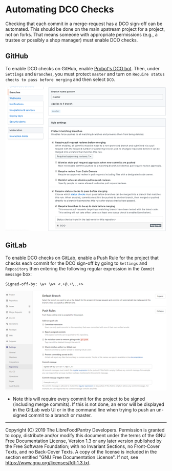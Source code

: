 # Automating DCO Checks

Checking that each commit in a merge-request has a DCO sign-off
can be automated. This should be done on the main upstream
project for a project, not on forks. That means someone with appropriate
permissions (e.g., a trustee or possibly a shop manager) must enable DCO checks.

## GitHub
To enable DCO checks on GitHub, enable
[Probot's DCO bot](https://probot.github.io/apps/dco/).
Then, under `Settings` and `Branches`, you must protect `master` and turn on
`Require status checks to pass before merging` and then select `DCO`.

![Screen shot of enabling DCO bot in GitHub](images/enable-dco-bot-in-github.png)

## GitLab
To enable DCO checks on GitLab, enable a Push Rule for the project that checks each commit for the DCO sign-off by going to `Settings` and `Repository` then entering the following regular expression in the `Commit message` box:

```
Signed-off-by: \w+ \w+ <.+@.+\..+>
```
![Screen shot of enabling Push Eules to check for DCO in GitLab](images/gitlab-enable-push-rules-for-dco.png)

- Note this will require every commit for the project to be signed (including merge commits). If this is not done, an error will be displayed in the GitLab web UI or in the command line when trying to push an un-signed commit to a branch or master.

---
Copyright (C) 2019 The LibreFoodPantry Developers.
Permission is granted to copy, distribute and/or modify this document
under the terms of the GNU Free Documentation License, Version 1.3
or any later version published by the Free Software Foundation;
with no Invariant Sections, no Front-Cover Texts, and no Back-Cover Texts.
A copy of the license is included in the section entitled "GNU
Free Documentation License". If not, see
<https://www.gnu.org/licenses/fdl-1.3.txt>.
